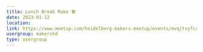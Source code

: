 ```yaml
---
title: Lunch Break Make 🛠️
date: 2023-01-12
location: 
link: https://www.meetup.com/heidelberg-makers-meetup/events/mvqjtsyfccbqb/
usergroup: makershd
type: usergroup
---
```

